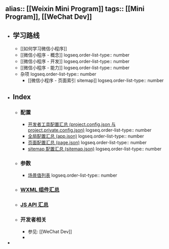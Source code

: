 alias:: [[Weixin Mini Program]]
tags:: [[Mini Program]], [[WeChat Dev]]
---

- ## 学习路线
	- [[如何学习微信小程序]]
	- [[微信小程序 - 概念]]
	  logseq.order-list-type:: number
	- [[微信小程序 - 开发]]
	  logseq.order-list-type:: number
	- [[微信小程序 - 能力]]
	  logseq.order-list-type:: number
	- 杂项
	  logseq.order-list-type:: number
		- [[微信小程序 - 页面索引 sitemap]]
		  logseq.order-list-type:: number
- ## Index
	- ### 配置
		- [开发者工具配置汇总 (project.config.json 与 project.private.config.json)](https://developers.weixin.qq.com/miniprogram/dev/devtools/projectconfig.html#compileType)
		  logseq.order-list-type:: number
		- [全局配置汇总 (app.json)](https://developers.weixin.qq.com/miniprogram/dev/reference/configuration/app.html)
		  logseq.order-list-type:: number
		- [页面配置汇总 (page.json)](https://developers.weixin.qq.com/miniprogram/dev/reference/configuration/page.html)
		  logseq.order-list-type:: number
		- [sitemap 配置汇总 (sitemap.json)](https://developers.weixin.qq.com/miniprogram/dev/reference/configuration/sitemap.html)
		  logseq.order-list-type:: number
	- ### 参数
		- [场景值列表](https://developers.weixin.qq.com/miniprogram/dev/reference/scene-list.html)
		  logseq.order-list-type:: number
	- ### [WXML 组件汇总](https://developers.weixin.qq.com/miniprogram/dev/component/)
	- ### [JS API 汇总](https://developers.weixin.qq.com/miniprogram/dev/api/)
	- ### 开发者相关
		- 参见: [[WeChat Dev]]
		-
-